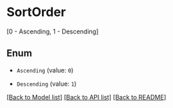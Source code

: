 # SortOrder

[0 - Ascending, 1 - Descending]

## Enum

* `Ascending` (value: `0`)

* `Descending` (value: `1`)

[[Back to Model list]](../README.md#documentation-for-models) [[Back to API list]](../README.md#documentation-for-api-endpoints) [[Back to README]](../README.md)

